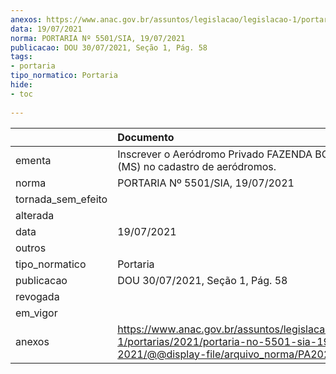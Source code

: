```yaml
---
anexos: https://www.anac.gov.br/assuntos/legislacao/legislacao-1/portarias/2021/portaria-no-5501-sia-19-07-2021/@@display-file/arquivo_norma/PA2021-5501.pdf
data: 19/07/2021
norma: PORTARIA Nº 5501/SIA, 19/07/2021
publicacao: DOU 30/07/2021, Seção 1, Pág. 58
tags:
- portaria
tipo_normatico: Portaria
hide: 
- toc 
 
---
```


|                    | Documento                                                                                                                                            |
|:-------------------|:-----------------------------------------------------------------------------------------------------------------------------------------------------|
| ementa             | Inscrever o Aeródromo Privado FAZENDA BOM DESTINO (MS) no cadastro de aeródromos.                                                                    |
| norma              | PORTARIA Nº 5501/SIA, 19/07/2021                                                                                                                     |
| tornada_sem_efeito |                                                                                                                                                      |
| alterada           |                                                                                                                                                      |
| data               | 19/07/2021                                                                                                                                           |
| outros             |                                                                                                                                                      |
| tipo_normatico     | Portaria                                                                                                                                             |
| publicacao         | DOU 30/07/2021, Seção 1, Pág. 58                                                                                                                     |
| revogada           |                                                                                                                                                      |
| em_vigor           |                                                                                                                                                      |
| anexos             | https://www.anac.gov.br/assuntos/legislacao/legislacao-1/portarias/2021/portaria-no-5501-sia-19-07-2021/@@display-file/arquivo_norma/PA2021-5501.pdf |